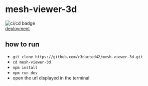 # mesh-viewer-3d
 
![ci/cd badge](https://github.com/r3dacted42/mesh-viewer-3d/workflows/CI/CD/badge.svg)  
[deployment](https://r3dacted42.github.io/mesh-viewer-3d/)

## how to run
- `git clone https://github.com/r3dacted42/mesh-viewer-3d.git`
- `cd mesh-viewer-3d`
- `npm install`
- `npm run dev`
- open the url displayed in the terminal